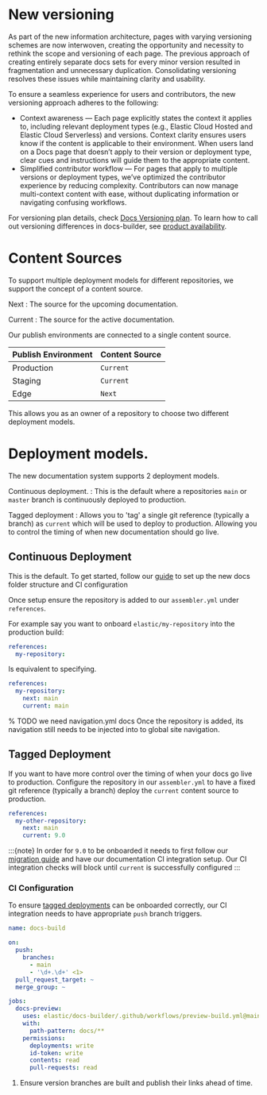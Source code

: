 # New versioning

As part of the new information architecture, pages with varying versioning schemes are now interwoven, creating the opportunity and necessity to rethink the scope and versioning of each page. The previous approach of creating entirely separate docs sets for every minor version resulted in fragmentation and unnecessary duplication. Consolidating versioning resolves these issues while maintaining clarity and usability.

To ensure a seamless experience for users and contributors, the new versioning approach adheres to the following:

* Context awareness — Each page explicitly states the context it applies to, including relevant deployment types (e.g., Elastic Cloud Hosted and Elastic Cloud Serverless) and versions. Context clarity ensures users know if the content is applicable to their environment. When users land on a Docs page that doesn’t apply to their version or deployment type, clear cues and instructions will guide them to the appropriate content.
* Simplified contributor workflow — For pages that apply to multiple versions or deployment types, we’ve optimized the contributor experience by reducing complexity. Contributors can now manage multi-context content with ease, without duplicating information or navigating confusing workflows.

For versioning plan details, check [Docs Versioning plan](https://docs.google.com/presentation/d/1rHl0ia0ZkLHPLAYE5522CTDoatqwAxwAo29_etStPW8/edit?usp=sharing). To learn how to call out versioning differences in docs-builder, see [product availability](../syntax/applies.md).


# Content Sources

To support multiple deployment models for different repositories, we support the concept of a content source.

Next
:  The source for the upcoming documentation.

Current
:  The source for the active documentation.


Our publish environments are connected to a single content source.

| Publish Environment | Content Source |
|---------------------|----------------|
| Production          | `Current`      |
| Staging             | `Current`      |
| Edge                | `Next`         |

This allows you as an owner of a repository to choose two different deployment models.

# Deployment models.

The new documentation system supports 2 deployment models.

Continuous deployment. 
:  This is the default where a repositories `main` or `master` branch is continuously deployed to production.

Tagged deployment
:  Allows you to 'tag' a single git reference (typically a branch) as `current` which will be used to deploy to production.
   Allowing you to control the timing of when new documentation should go live.


## Continuous Deployment

This is the default. To get started, follow our [guide](guide/index.md) to set up the new docs folder structure and CI configuration

Once setup ensure the repository is added to our `assembler.yml`  under `references`. 

For example say you want to onboard `elastic/my-repository` into the production build:

```yaml
references:
  my-repository:
```

Is equivalent to specifying.

```yaml
references:
  my-repository:
    next: main
    current: main
```

% TODO we need navigation.yml docs
Once the repository is added, its navigation still needs to be injected into to global site navigation.

## Tagged Deployment

If you want to have more control over the timing of when your docs go live to production. Configure the repository
in our `assembler.yml` to have a fixed git reference (typically a branch) deploy the `current` content source to production.

```yaml
references:
  my-other-repository:
    next: main
    current: 9.0
```

:::{note}
In order for `9.0` to be onboarded it needs to first follow our [migration guide](guide/index.md) and have our documentation CI integration setup.
Our CI integration checks will block until `current` is successfully configured
:::

### CI Configuration

To ensure [tagged deployments](#tagged-deployment) can be onboarded correctly, our CI integration needs to have appropriate `push`
 branch triggers.

```yml
name: docs-build

on:
  push:
    branches:
      - main
      - '\d+.\d+' <1>
  pull_request_target: ~
  merge_group: ~

jobs:
  docs-preview:
    uses: elastic/docs-builder/.github/workflows/preview-build.yml@main
    with:
      path-pattern: docs/**
    permissions:
      deployments: write
      id-token: write
      contents: read
      pull-requests: read
```

1. Ensure version branches are built and publish their links ahead of time.